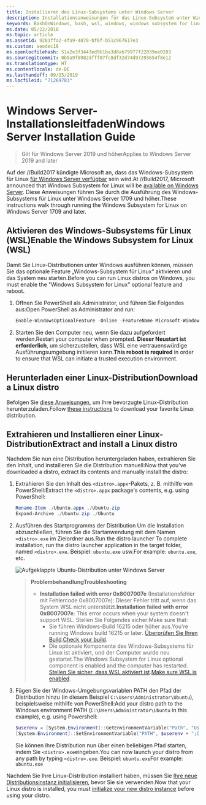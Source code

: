 ```yaml
---
title: Installieren des Linux-Subsystems unter Windows Server
description: Installationsanweisungen für das Linux-Subsystem unter Windows Server.
keywords: BashOnWindows, bash, wsl, windows, windows subsystem for linux, windowssubsystem, ubuntu, windows server
ms.date: 05/22/2018
ms.topic: article
ms.assetid: 9281ffa2-4fa9-4078-bf6f-b51c967617e3
ms.custom: seodec18
ms.openlocfilehash: 51a2e3f3443ed9b1ba3d8ab79977f22839ee0283
ms.sourcegitcommit: 0b5a9f8982dfff07fc8df32d74d97293654f8e12
ms.translationtype: HT
ms.contentlocale: de-DE
ms.lasthandoff: 09/25/2019
ms.locfileid: "71269783"
---
```

# <a name="windows-server-installation-guide"></a><span data-ttu-id="e3d62-104">Windows Server-Installationsleitfaden</span><span class="sxs-lookup"><span data-stu-id="e3d62-104">Windows Server Installation Guide</span></span>

> <span data-ttu-id="e3d62-105">Gilt für Windows Server 2019 und höher</span><span class="sxs-lookup"><span data-stu-id="e3d62-105">Applies to Windows Server 2019 and later</span></span>

<span data-ttu-id="e3d62-106">Auf der //Build2017 kündigte Microsoft an, dass das Windows-Subsystem für Linux [für Windows Server verfügbar](https://blogs.technet.microsoft.com/hybridcloud/2017/05/10/windows-server-for-developers-news-from-microsoft-build-2017/) sein wird.</span><span class="sxs-lookup"><span data-stu-id="e3d62-106">At //Build2017, Microsoft announced that Windows Subsystem for Linux will be [available on Windows Server](https://blogs.technet.microsoft.com/hybridcloud/2017/05/10/windows-server-for-developers-news-from-microsoft-build-2017/).</span></span>  <span data-ttu-id="e3d62-107">Diese Anweisungen führen Sie durch die Ausführung des Windows-Subsystems für Linux unter Windows Server 1709 und höher.</span><span class="sxs-lookup"><span data-stu-id="e3d62-107">These instructions walk through running the Windows Subsystem for Linux on Windows Server 1709 and later.</span></span>

## <a name="enable-the-windows-subsystem-for-linux-wsl"></a><span data-ttu-id="e3d62-108">Aktivieren des Windows-Subsystems für Linux (WSL)</span><span class="sxs-lookup"><span data-stu-id="e3d62-108">Enable the Windows Subsystem for Linux (WSL)</span></span>

<span data-ttu-id="e3d62-109">Damit Sie Linux-Distributionen unter Windows ausführen können, müssen Sie das optionale Feature „Windows-Subsystem für Linux“ aktivieren und das System neu starten.</span><span class="sxs-lookup"><span data-stu-id="e3d62-109">Before you can run Linux distros on Windows, you must enable the "Windows Subsystem for Linux" optional feature and reboot.</span></span>

1. <span data-ttu-id="e3d62-110">Öffnen Sie PowerShell als Administrator, und führen Sie Folgendes aus:</span><span class="sxs-lookup"><span data-stu-id="e3d62-110">Open PowerShell as Administrator and run:</span></span>
    ```powershell
    Enable-WindowsOptionalFeature -Online -FeatureName Microsoft-Windows-Subsystem-Linux
    ```

2. <span data-ttu-id="e3d62-111">Starten Sie den Computer neu, wenn Sie dazu aufgefordert werden.</span><span class="sxs-lookup"><span data-stu-id="e3d62-111">Restart your computer when prompted.</span></span> <span data-ttu-id="e3d62-112">**Dieser Neustart ist erforderlich**, um sicherzustellen, dass WSL eine vertrauenswürdige Ausführungsumgebung initiieren kann.</span><span class="sxs-lookup"><span data-stu-id="e3d62-112">**This reboot is required** in order to ensure that WSL can initiate a trusted execution environment.</span></span>

## <a name="download-a-linux-distro"></a><span data-ttu-id="e3d62-113">Herunterladen einer Linux-Distribution</span><span class="sxs-lookup"><span data-stu-id="e3d62-113">Download a Linux distro</span></span>

<span data-ttu-id="e3d62-114">Befolgen Sie [diese Anweisungen](install-manual.md), um Ihre bevorzugte Linux-Distribution herunterzuladen.</span><span class="sxs-lookup"><span data-stu-id="e3d62-114">Follow [these instructions](install-manual.md) to download your favorite Linux distribution.</span></span>

## <a name="extract-and-install-a-linux-distro"></a><span data-ttu-id="e3d62-115">Extrahieren und Installieren einer Linux-Distribution</span><span class="sxs-lookup"><span data-stu-id="e3d62-115">Extract and install a Linux distro</span></span>
<span data-ttu-id="e3d62-116">Nachdem Sie nun eine Distribution heruntergeladen haben, extrahieren Sie den Inhalt, und installieren Sie die Distribution manuell:</span><span class="sxs-lookup"><span data-stu-id="e3d62-116">Now that you've downloaded a distro, extract its contents and manually install the distro:</span></span>

1. <span data-ttu-id="e3d62-117">Extrahieren Sie den Inhalt des `<distro>.appx`-Pakets, z. B. mithilfe von PowerShell:</span><span class="sxs-lookup"><span data-stu-id="e3d62-117">Extract the `<distro>.appx` package's contents, e.g. using PowerShell:</span></span>

    ```powershell
    Rename-Item ./Ubuntu.appx ./Ubuntu.zip
    Expand-Archive ./Ubuntu.zip ./Ubuntu
    ```

2. <span data-ttu-id="e3d62-118">Ausführen des Startprogramms der Distribution Um die Installation abzuschließen, führen Sie die Startanwendung mit dem Namen `<distro>.exe` im Zielordner aus.</span><span class="sxs-lookup"><span data-stu-id="e3d62-118">Run the distro launcher To complete installation, run the distro launcher application in the target folder, named `<distro>.exe`.</span></span> <span data-ttu-id="e3d62-119">Beispiel: `ubuntu.exe` usw.</span><span class="sxs-lookup"><span data-stu-id="e3d62-119">For example: `ubuntu.exe`, etc.</span></span>

    ![Aufgeklappte Ubuntu-Distribution unter Windows Server](media/server-appx-expand.png)

    > <span data-ttu-id="e3d62-121">**Problembehandlung**</span><span class="sxs-lookup"><span data-stu-id="e3d62-121">**Troubleshooting**</span></span>
    > * <span data-ttu-id="e3d62-122">**Installation failed with error 0x8007007e** (Installationsfehler mit Fehlercode 0x8007007e): Dieser Fehler tritt auf, wenn das System WSL nicht unterstützt.</span><span class="sxs-lookup"><span data-stu-id="e3d62-122">**Installation failed with error 0x8007007e**: This error occurs when your system doesn't support WSL.</span></span> <span data-ttu-id="e3d62-123">Stellen Sie Folgendes sicher:</span><span class="sxs-lookup"><span data-stu-id="e3d62-123">Make sure that:</span></span>
    >   * <span data-ttu-id="e3d62-124">Sie führen Windows-Build 16215 oder höher aus.</span><span class="sxs-lookup"><span data-stu-id="e3d62-124">You're running Windows build 16215 or later.</span></span> <span data-ttu-id="e3d62-125">[Überprüfen Sie Ihren Build](troubleshooting.md#check-your-build-number).</span><span class="sxs-lookup"><span data-stu-id="e3d62-125">[Check your build](troubleshooting.md#check-your-build-number).</span></span>
    >   * <span data-ttu-id="e3d62-126">Die optionale Komponente des Windows-Subsystems für Linux ist aktiviert, und der Computer wurde neu gestartet.</span><span class="sxs-lookup"><span data-stu-id="e3d62-126">The Windows Subsystem for Linux optional component is enabled and the computer has restarted.</span></span>  <span data-ttu-id="e3d62-127">[Stellen Sie sicher, dass WSL aktiviert ist](troubleshooting.md#confirm-wsl-is-enabled).</span><span class="sxs-lookup"><span data-stu-id="e3d62-127">[Make sure WSL is enabled](troubleshooting.md#confirm-wsl-is-enabled).</span></span>
    
3. <span data-ttu-id="e3d62-128">Fügen Sie der Windows-Umgebungsvariablen PATH den Pfad der Distribution hinzu (in diesem Beispiel `C:\Users\Administrator\Ubuntu`), beispielsweise mithilfe von PowerShell:</span><span class="sxs-lookup"><span data-stu-id="e3d62-128">Add your distro path to the Windows environment PATH (`C:\Users\Administrator\Ubuntu` in this example), e.g. using Powershell:</span></span>
        
    ```powershell
    $userenv = [System.Environment]::GetEnvironmentVariable("Path", "User")
    [System.Environment]::SetEnvironmentVariable("PATH", $userenv + ";C:\Users\Administrator\Ubuntu", "User")
    ```
    <span data-ttu-id="e3d62-129">Sie können Ihre Distribution nun über einen beliebigen Pfad starten, indem Sie `<distro>.exe`eingeben.</span><span class="sxs-lookup"><span data-stu-id="e3d62-129">You can now launch your distro from any path by typing `<distro>.exe`.</span></span> <span data-ttu-id="e3d62-130">Beispiel: `ubuntu.exe`</span><span class="sxs-lookup"><span data-stu-id="e3d62-130">For example: `ubuntu.exe`</span></span>

<span data-ttu-id="e3d62-131">Nachdem Sie Ihre Linux-Distribution installiert haben, müssen Sie [Ihre neue Distributionsinstanz initialisieren](initialize-distro.md), bevor Sie sie verwenden.</span><span class="sxs-lookup"><span data-stu-id="e3d62-131">Now that your Linux distro is installed, you must [initialize your new distro instance](initialize-distro.md) before using your distro.</span></span>
